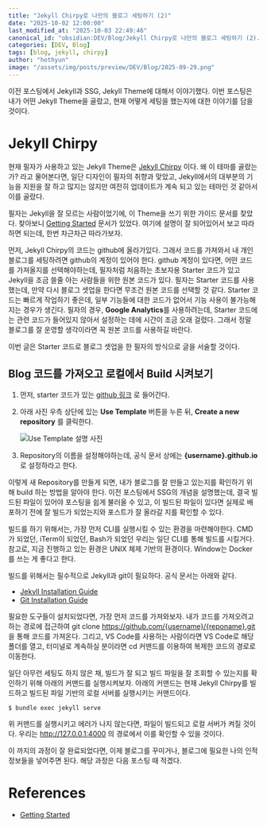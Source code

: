 ```yaml
---
title: "Jekyll Chirpy로 나만의 블로그 세팅하기 (2)"
date: "2025-10-02 12:00:00"
last_modified_at: "2025-10-03 22:49:46"
canonical_id: "obsidian:DEV/Blog/Jekyll Chirpy로 나만의 블로그 세팅하기 (2).md"
categories: [DEV, Blog]
tags: [blog, jekyll, chirpy]
author: "hothyun"
image: "/assets/img/posts/preview/DEV/Blog/2025-09-29.png"
---
```



이전 포스팅에서 Jekyll과 SSG, Jekyll Theme에 대해서 이야기했다. 이번 포스팅은 내가 어떤 Jekyll Theme을 골랐고, 현재 어떻게 세팅을 했는지에 대한 이야기를 담을 것이다.

# Jekyll Chirpy

현재 필자가 사용하고 있는 Jekyll Theme은 [Jekyll Chirpy](https://chirpy.cotes.page/) 이다. 왜 이 테마를 골랐는가? 라고 물어본다면, 일단 디자인이 필자의 취향과 맞았고, Jekyll에서의 대부분의 기능을 지원을 잘 하고 많지는 않지만 여전히 업데이트가 계속 되고 있는 테마인 것 같아서 이를 골랐다.

필자는 Jekyll을 잘 모르는 사람이었기에, 이 Theme을 쓰기 위한 가이드 문서를 찾았다. 찾아보니 [Getting Started](https://chirpy.cotes.page/posts/getting-started/) 문서가 있었다. 여기에 설명이 잘 되어있어서 보고 따라하면 되는데, 한번 차근차근 따라가보자.

먼저, Jekyll Chirpy의 코드는 github에 올라가있다. 그래서 코드를 가져와서 내 개인 블로그를 세팅하려면 github의 계정이 있어야 한다. github 계정이 있다면, 어떤 코드를 가져올지를 선택해야하는데, 필자처럼 처음하는 초보자용 Starter 코드가 있고 Jekyll을 조금 쓸줄 아는 사람들을 위한 원본 코드가 있다. 필자는 Starter 코드를 사용했는데, 만약 다시 블로그 셋업을 한다면 무조건 원본 코드를 선택할 것 같다. Starter 코드는 빠르게 작업하기 좋은데, 일부 기능들에 대한 코드가 없어서 기능 사용이 불가능해지는 경우가 생긴다. 필자의 경우, **Google Analytics**를 사용하려는데, Starter 코드에는 관련 코드가 들어있지 않아서 설정하는 데에 시간이 조금 오래 걸렸다. 그래서 정말 블로그를 잘 운영할 생각이라면 꼭 원본 코드를 사용하길 바란다.

이번 글은 Starter 코드로 블로그 셋업을 한 필자의 방식으로 글을 서술할 것이다.

## Blog 코드를 가져오고 로컬에서 Build 시켜보기

1. 먼저, starter 코드가 있는 [github 링크](https://github.com/cotes2020/chirpy-starter) 로 들어간다.
2. 아래 사진 우측 상단에 있는 **Use Template** 버튼을 누른 뒤, **Create a new repository** 를 클릭한다.

   ![Use Template 설명 사진](images/2025-10-03-1.png)

3. Repository의 이름을 설정해야하는데, 공식 문서 상에는 **{username}.github.io** 로 설정하라고 한다.

이렇게 새 Repository를 만들게 되면, 내가 블로그를 잘 만들고 있는지를 확인하기 위해 build 하는 방법을 알아야 한다. 이전 포스팅에서 SSG의 개념을 설명했는데, 결국 빌드된 파일이 있어야 포스팅을 쉽게 불러올 수 있고, 이 빌드된 파일이 있다면 실제로 배포하기 전에 잘 빌드가 되었는지와 포스트가 잘 올라갈 지를 확인할 수 있다.

빌드를 하기 위해서는, 가장 먼저 CLI를 실행시킬 수 있는 환경을 마련해야한다. CMD가 되었던, iTerm이 되었던, Bash가 되었던 우리는 일단 CLI를 통해 빌드를 시킬거다. 참고로, 지금 진행하고 있는 환경은 UNIX 체제 기반의 환경이다. Window는 Docker를 쓰는 게 좋다고 한다.

빌드를 위해서는 필수적으로 Jekyll과 git이 필요하다. 공식 문서는 아래와 같다.

- [Jekyll Installation Guide](https://jekyllrb.com/docs/installation/)
- [Git Installation Guide](https://git-scm.com/)

필요한 도구들이 설치되었다면, 가장 먼저 코드를 가져와보자. 내가 코드를 가져오려고 하는 경로에 접근하여 git clone https://github.com/{username}/{reponame}.git 을 통해 코드를 가져온다. 그리고, VS Code를 사용하는 사람이라면 VS Code로 해당 폴더를 열고, 터미널로 계속하실 분이라면 cd 커맨드를 이용하여 복제한 코드의 경로로 이동한다.

일단 아무런 세팅도 하지 않은 채, 빌드가 잘 되고 빌드 파일을 잘 조회할 수 있는지를 확인하기 위해 아래의 커맨드를 실행시켜보자. 아래의 커맨드는 현재 Jekyll Chirpy를 빌드하고 빌드된 파일 기반의 로컬 서버를 실행시키는 커맨드이다.

```Terminal
$ bundle exec jekyll serve
```

위 커맨드를 실행시키고 에러가 나지 않는다면, 파일이 빌드되고 로컬 서버가 켜질 것이다. 우리는 http://127.0.0.1:4000 의 경로에서 이를 확인할 수 있을 것이다.

이 까지의 과정이 잘 완료되었다면, 이제 블로그를 꾸미거나, 블로그에 필요한 나의 인적 정보들을 넣어주면 된다. 해당 과정은 다음 포스팅 때 적겠다.

# References

- [Getting Started](https://chirpy.cotes.page/posts/getting-started/)
